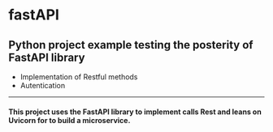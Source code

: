 # fastAPI

## Python project example testing the posterity of FastAPI library

- Implementation of Restful methods
- Autentication
----------
#### This project uses the FastAPI library to implement calls Rest and leans on Uvicorn for to build a microservice.

